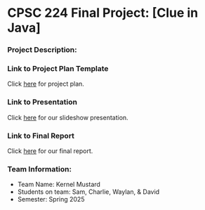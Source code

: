 # CPSC 224 Final Project: [Clue in Java]

### Project Description:

### Link to Project Plan Template
Click [here](https://docs.google.com/document/d/1rAvvZDO3ekzQprj72YmAgo4J0YhkDa2sA9NYbiRW6rM/edit?usp=sharing) for project plan.

### Link to Presentation
Click [here](https://gonzagau-my.sharepoint.com/:p:/g/personal/sallen13_zagmail_gonzaga_edu/ESNdwciabjlNgwlN-Q5CIeQBLOdNvSVqUkq6q4VIp82lbw?e=j9tep1) for our slideshow presentation.

### Link to Final Report
Click [here](https://docs.google.com/document/d/1eeRLSQsQ9nUDAo_KxYqSVeZUNcnd4omZ/edit?usp=sharing&ouid=114716215895362966571&rtpof=true&sd=true) for our final report.

### Team Information:

- Team Name: Kernel Mustard
- Students on team: Sam, Charlie, Waylan, & David
- Semester: Spring 2025


